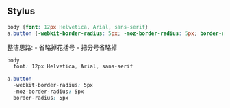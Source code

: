 

## Stylus
```css
body {font: 12px Helvetica, Arial, sans-serif}
a.button {-webkit-border-radius: 5px; -moz-border-radius: 5px; border-radius: 5px}
```
整洁思路: - 省略掉花括号  - 把分号省略掉
```css
body
  font: 12px Helvetica, Arial, sans-serif

a.button
  -webkit-border-radius: 5px
  -moz-border-radius: 5px
  border-radius: 5px
```
